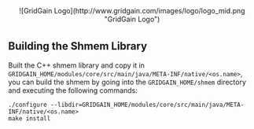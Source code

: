 <center>
![GridGain Logo](http://www.gridgain.com/images/logo/logo_mid.png "GridGain Logo")
</center>

<div style="height: 5px"></div>

## Building the Shmem Library

Built the C++ shmem library and copy it in `GRIDGAIN_HOME/modules/core/src/main/java/META-INF/native/<os.name>`, you can build the shmem by going into the `GRIDGAIN_HOME/shmem` directory and executing the following commands:

    ./configure --libdir=GRIDGAIN_HOME/modules/core/src/main/java/META-INF/native/<os.name>
    make install
    
